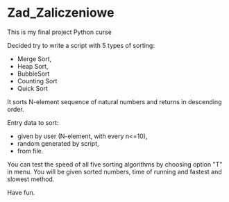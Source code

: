 # Zad_Zaliczeniowe
This is my final project Python curse 

Decided try to write a script with 5 types of sorting:
- Merge Sort, 
- Heap Sort, 
- BubbleSort
- Counting Sort
- Quick Sort

It sorts N-element sequence of natural numbers and returns in descending order.

Entry data to sort:
- given by user (N-element, with every n<=10),
- random generated by script,
- from file.

You can test the speed of all five sorting algorithms by choosing option "T" in menu.
You will be given sorted numbers, time of running and fastest and slowest method.

Have fun.